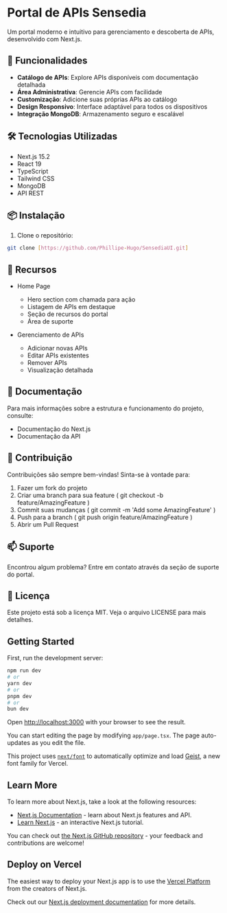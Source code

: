 # Portal de APIs Sensedia

Um portal moderno e intuitivo para gerenciamento e descoberta de APIs, desenvolvido com Next.js.

## 🚀 Funcionalidades

- **Catálogo de APIs**: Explore APIs disponíveis com documentação detalhada
- **Área Administrativa**: Gerencie APIs com facilidade
- **Customização**: Adicione suas próprias APIs ao catálogo
- **Design Responsivo**: Interface adaptável para todos os dispositivos
- **Integração MongoDB**: Armazenamento seguro e escalável

## 🛠️ Tecnologias Utilizadas

- Next.js 15.2
- React 19
- TypeScript
- Tailwind CSS
- MongoDB
- API REST

## 📦 Instalação

1. Clone o repositório:
```bash
git clone [https://github.com/Phillipe-Hugo/SensediaUI.git]
```

## 🌟 Recursos
- Home Page
  
  - Hero section com chamada para ação
  - Listagem de APIs em destaque
  - Seção de recursos do portal
  - Área de suporte
- Gerenciamento de APIs
  
  - Adicionar novas APIs
  - Editar APIs existentes
  - Remover APIs
  - Visualização detalhada
## 📝 Documentação
Para mais informações sobre a estrutura e funcionamento do projeto, consulte:

- Documentação do Next.js
- Documentação da API
## 🤝 Contribuição
Contribuições são sempre bem-vindas! Sinta-se à vontade para:

1. Fazer um fork do projeto
2. Criar uma branch para sua feature ( git checkout -b feature/AmazingFeature )
3. Commit suas mudanças ( git commit -m 'Add some AmazingFeature' )
4. Push para a branch ( git push origin feature/AmazingFeature )
5. Abrir um Pull Request
## 📫 Suporte
Encontrou algum problema? Entre em contato através da seção de suporte do portal.

## 📄 Licença
Este projeto está sob a licença MIT. Veja o arquivo LICENSE para mais detalhes.

## Getting Started

First, run the development server:

```bash
npm run dev
# or
yarn dev
# or
pnpm dev
# or
bun dev
```

Open [http://localhost:3000](http://localhost:3000) with your browser to see the result.

You can start editing the page by modifying `app/page.tsx`. The page auto-updates as you edit the file.

This project uses [`next/font`](https://nextjs.org/docs/app/building-your-application/optimizing/fonts) to automatically optimize and load [Geist](https://vercel.com/font), a new font family for Vercel.

## Learn More

To learn more about Next.js, take a look at the following resources:

- [Next.js Documentation](https://nextjs.org/docs) - learn about Next.js features and API.
- [Learn Next.js](https://nextjs.org/learn) - an interactive Next.js tutorial.

You can check out [the Next.js GitHub repository](https://github.com/vercel/next.js) - your feedback and contributions are welcome!

## Deploy on Vercel

The easiest way to deploy your Next.js app is to use the [Vercel Platform](https://vercel.com/new?utm_medium=default-template&filter=next.js&utm_source=create-next-app&utm_campaign=create-next-app-readme) from the creators of Next.js.

Check out our [Next.js deployment documentation](https://nextjs.org/docs/app/building-your-application/deploying) for more details.
#
